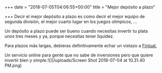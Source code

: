 +++
date = "2018-07-05T04:06:55+00:00"
title = "Mejor depósito a plazo"

+++
Decir el mejor depósito a plazo es como decir el mejor equipo de segunda división, el mejor cuarto lugar en los juegos olímpicos, ...

Un depósito a plazo puede ser bueno cuando necesitas invertir tu plata unos tres meses y ya, porque necesitas tener liquidez.

Para plazos más largas, debieras definitivamente echar un vistazo a [Fintual.](www.fintual.cl)

Un servicio online para gente que no sabe de inversiones pero que quiere invertir bien y simple.![](/uploads/Screen Shot 2018-07-04 at 10.31.40 PM.png)